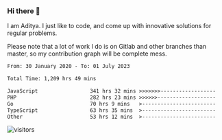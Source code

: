 ### Hi there 👋

I am Aditya. I just like to code, and come up with innovative solutions for regular problems.

Please note that a lot of work I do is on Gitlab and other branches than master, so my contribution graph will be complete mess.

<!--START_SECTION:waka-->

```txt
From: 30 January 2020 - To: 01 July 2023

Total Time: 1,209 hrs 49 mins

JavaScript                 341 hrs 32 mins >>>>>>>------------------   28.23 %
PHP                        282 hrs 23 mins >>>>>>-------------------   23.34 %
Go                         70 hrs 9 mins   >------------------------   05.80 %
TypeScript                 63 hrs 35 mins  >------------------------   05.26 %
Other                      53 hrs 12 mins  >------------------------   04.40 %
```

<!--END_SECTION:waka-->

![visitors](https://visitor-badge.glitch.me/badge?page_id=BrainBuzzer.visitor-badge&left_color=green&right_color=red)

